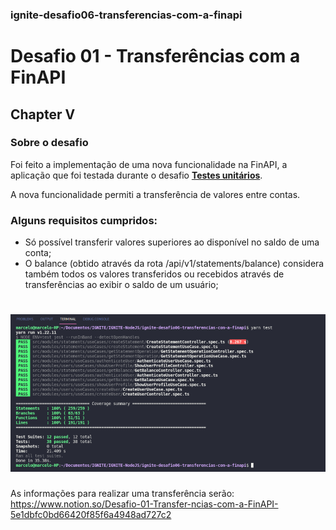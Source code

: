 ### ignite-desafio06-transferencias-com-a-finapi

# Desafio 01 - Transferências com a FinAPI
## Chapter V


### Sobre o desafio

Foi feito a implementação de uma nova funcionalidade na FinAPI, a aplicação que foi testada durante o desafio **[Testes unitários](https://www.notion.so/Desafio-01-Testes-unit-rios-0321db2af07e4b48a85a1e4e360fcd11)**.

A nova funcionalidade permiti a transferência de valores entre contas.


### Alguns requisitos cumpridos:
- Só possível transferir valores superiores ao disponível no saldo de uma conta;
- O balance (obtido através da rota /api/v1/statements/balance) considera também todos os valores transferidos ou recebidos através de transferências ao exibir o saldo de um usuário;

<h1 align="center">
    <img src="./img/img001.png" />
</h1>


As informações para realizar uma transferência serão:
https://www.notion.so/Desafio-01-Transfer-ncias-com-a-FinAPI-5e1dbfc0bd66420f85f6a4948ad727c2
